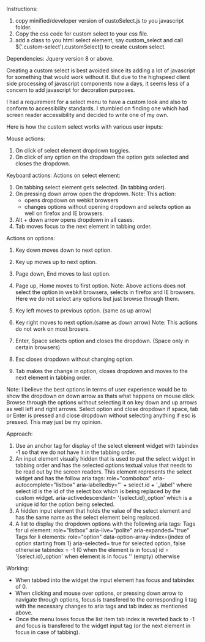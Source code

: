 Instructions:

1. copy minified/developer version of custoSelect.js to you javascript folder.
2. Copy the css code for custom select to your css file.
3. add a class to you html select element, say custom_select and call $('.custom-select').customSelect() to create custom select.

Dependencies:
Jquery version 8 or above.

Creating a custom select is best avoided since its adding a lot of javascript for something that would work without it. But due to the highspeed client side processing of javascript components now a days, it seems less of a concern to add javascript for decoration purposes.

I had a requirement for a select menu to have a custom look and also to conform to accessibility standards. I stumbled on finding one which had screen reader accessibility and decided to write one of my own.

Here is how the custom select works with various user inputs:

Mouse actions:
1. On click of select element dropdown toggles.
2. On click of any option on the dropdown the option gets selected and closes the dropdown.

Keyboard actions:
Actions on select element:
1. On tabbing select element gets selected. (In tabbing order).
2. On pressing down arrow open the dropdown.
Note: This action:
	- opens dropdown on webkit browsers
	- changes options without opening dropdown and selects option as well on firefox and IE browsers.
3. Alt + down arrow opens dropdown in all cases.
4. Tab moves focus to the next element in tabbing order.

Actions on options:
1. Key down moves down to next option.
2. Key up moves up to next option.
3. Page down, End moves to last option.
4. Page up, Home moves to first option.
Note: Above actions does not select the option in webkit browsera, selects in firefox and IE browsers. Here we do not select any options but just browse through them.

5. Key left moves to previous option. (same as up arrow)
6. Key right moves to next option.(same as down arrow)
Note: This actions do not work on most brosers.

7. Enter, Space selects option and closes the dropdown. (Space only in certain browsers)
8. Esc closes dropdown without changing option.
9. Tab makes the change in option, closes dropdown and moves to the  next element in tabbing order.

Note: I believe the best options in terms of user experience would be to show the dropdown on down arrow as thats what happens on mouse click. Browse through the options without selecting it on key down and up arrows as well left and right arrows. Select option and close dropdown if space, tab or Enter is pressed and close dropdown without selecting anything if esc is pressed. This may just be my opinion.

Approach:

1. Use an anchor tag for display of the select element widget with tabindex -1 so that we do not have it in the tabbing order.
2. An input element visually hidden that is used to put the select widget in tabbing order and has the selected options textual value that needs to be read out by the screen readers. This element represents the select widget and has the follow aria tags:
  role="combobox"
  aria-autocomplete="listbox"
  aria-labelledby="' + select.id + '_label"  where select id is the id of the select box which is being replaced by the custom widget.
  aria-activedescendant= '{select.id}_option' which is a unique id for the option being selected.
 3. A hidden input element that holds the value of the select element and has the same name as the select element being replaced.
 4. A list to display the dropdown options with the following aria tags:
 	Tags for ul element:
 		role="listbox"
 		aria-live="polite"
 		aria-expanded="true"
 	Tags for li elements:
 		role="option"
 		data-option-array-index={index of option starting from 1}
 		aria-selected= true for selected option, false otherwise
 		tabindex = -1 (0 when the element is in focus)
 		id = '{select.id}_option' when element is in focus '' (empty) otherwise

 Working: 
  - When tabbed into the widget the input element has focus and tabindex of 0. 
  - When clicking and mouse over options, or pressing down arrow to navigate through options, focus is transfered to the corresponding li tag with the necessary changes to aria tags and tab index as mentioned above.
  - Once the menu loses focus the list item tab index is reverted back to -1 and focus is transfered to the widget input tag (or the next element in focus in case of tabbing).

